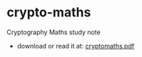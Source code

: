 # crypto-maths

Cryptography Maths study note
 
  - download or read it at: [cryptomaths.pdf](cryptomaths.pdf)

